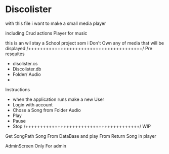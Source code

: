 # Discolister
with this file i want to make a small media player

including Crud actions
Player for music

this is an wil stay a School project som i Don't Own any of media that will be displayed
/+++++++++++++++++++++++++++++++++++++++/
Pre resquites
  + disolister.cs
  + Discolister.db
  + Folder/ Audio
  +



Instructions

+ when the application runs make a new User
+  Login with account
+  Chose a Song from Folder Audio
+  Play
+  Pause 
+  Stop
/+++++++++++++++++++++++++++++++++++++++/
WIP

Get SongPath Song From DataBase
and play From Return Song in player

AdminScreen Only For admin